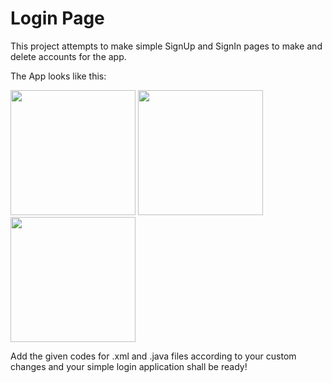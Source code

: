 # Login Page
This project attempts to make simple SignUp and SignIn pages to make and delete accounts for the app.

The App looks like this: 
<p float="left">
  <img src="https://github.com/prateekagrawalgithub/Android-AppDev/blob/main/Login%20Page/images/Login%20page.jpeg" width="200" />
  <img src="https://github.com/prateekagrawalgithub/Android-AppDev/blob/main/Login%20Page/images/Signup%20Page.jpeg" width="200" /> 
  <img src="https://github.com/prateekagrawalgithub/Android-AppDev/blob/main/Login%20Page/images/Home%20Page.jpeg" width="200" />
</p>

Add the given codes for .xml and .java files according to your custom changes and your simple login application shall be ready!
